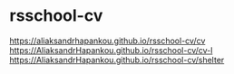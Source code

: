 # rsschool-cv
https://aliaksandrhapankou.github.io/rsschool-cv/cv
https://AliaksandrHapankou.github.io/rsschool-cv/cv-l
https://AliaksandrHapankou.github.io/rsschool-cv/shelter
